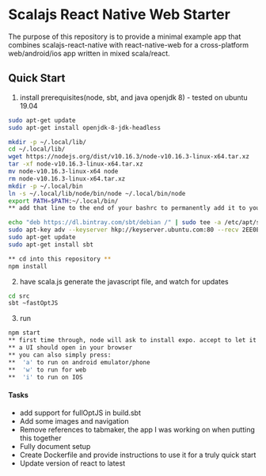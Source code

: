# Scalajs React Native Web Starter

The purpose of this repository is to provide a minimal example app that combines scalajs-react-native with react-native-web for a cross-platform web/android/ios app written in mixed scala/react.

## Quick Start

1. install prerequisites(node, sbt, and java openjdk 8) - tested on ubuntu 19.04
```bash
sudo apt-get update
sudo apt-get install openjdk-8-jdk-headless

mkdir -p ~/.local/lib/
cd ~/.local/lib/
wget https://nodejs.org/dist/v10.16.3/node-v10.16.3-linux-x64.tar.xz
tar -xf node-v10.16.3-linux-x64.tar.xz
mv node-v10.16.3-linux-x64 node
rm node-v10.16.3-linux-x64.tar.xz
mkdir -p ~/.local/bin
ln -s ~/.local/lib/node/bin/node ~/.local/bin/node
export PATH=$PATH:~/.local/bin/
** add that line to the end of your bashrc to permanently add it to your path **

echo "deb https://dl.bintray.com/sbt/debian /" | sudo tee -a /etc/apt/sources.list.d/sbt.list
sudo apt-key adv --keyserver hkp://keyserver.ubuntu.com:80 --recv 2EE0EA64E40A89B84B2DF73499E82A75642AC823
sudo apt-get update
sudo apt-get install sbt

** cd into this repository **
npm install
```

2. have scala.js generate the javascript file, and watch for updates
```bash
cd src
sbt ~fastOptJS
```

3. run
```bash
npm start
** first time through, node will ask to install expo. accept to let it install expo 
** a UI should open in your browser
** you can also simply press:
**  'a' to run on android emulator/phone
**  'w' to run for web
**  'i' to run on IOS
```

#### Tasks

*  add support for fullOptJS in build.sbt
*  Add some images and navigation
*  Remove references to tabmaker, the app I was working on when putting this together
*  Fully document setup
*  Create Dockerfile and provide instructions to use it for a truly quick start
*  Update version of react to latest

